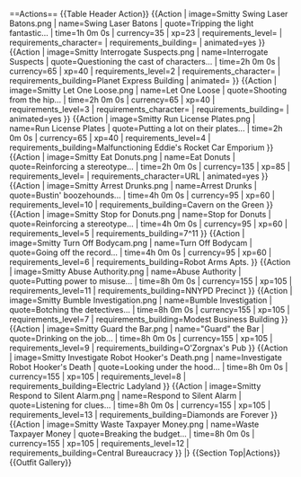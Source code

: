 ==Actions==
{{Table Header Action}}
{{Action
| image=Smitty Swing Laser Batons.png
| name=Swing Laser Batons
| quote=Tripping the light fantastic...
| time=1h 0m 0s
| currency=35
| xp=23
| requirements_level=
| requirements_character=
| requirements_building=
| animated=yes
}}
{{Action
| image=Smitty Interrogate Suspects.png
| name=Interrogate Suspects
| quote=Questioning the cast of characters...
| time=2h 0m 0s
| currency=65
| xp=40
| requirements_level=2
| requirements_character=
| requirements_building=Planet Express Building
| animated=
}}
{{Action
| image=Smitty Let One Loose.png
| name=Let One Loose
| quote=Shooting from the hip...
| time=2h 0m 0s
| currency=65
| xp=40
| requirements_level=3
| requirements_character=
| requirements_building=
| animated=yes
}}
{{Action
| image=Smitty Run License Plates.png
| name=Run License Plates
| quote=Putting a lot on their plates...
| time=2h 0m 0s
| currency=65
| xp=40
| requirements_level=4
| requirements_building=Malfunctioning Eddie's Rocket Car Emporium
}}
{{Action
| image=Smitty Eat Donuts.png
| name=Eat Donuts
| quote=Reinforcing a stereotype...
| time=2h 0m 0s
| currency=135
| xp=85
| requirements_level=
| requirements_character=URL
| animated=yes
}}
{{Action
| image=Smitty Arrest Drunks.png
| name=Arrest Drunks
| quote=Bustin' boozehounds...
| time=4h 0m 0s
| currency=95
| xp=60
| requirements_level=10
| requirements_building=Cavern on the Green
}}
{{Action
| image=Smitty Stop for Donuts.png
| name=Stop for Donuts
| quote=Reinforcing a stereotype...
| time=4h 0m 0s
| currency=95
| xp=60
| requirements_level=5
| requirements_building=7^11
}}
{{Action
| image=Smitty Turn Off Bodycam.png
| name=Turn Off Bodycam
| quote=Going off the record...
| time=4h 0m 0s
| currency=95
| xp=60
| requirements_level=6
| requirements_building=Robot Arms Apts.
}}
{{Action
| image=Smitty Abuse Authority.png
| name=Abuse Authority
| quote=Putting power to misuse...
| time=8h 0m 0s
| currency=155
| xp=105
| requirements_level=11
| requirements_building=NNYPD Precinct
}}
{{Action
| image=Smitty Bumble Investigation.png
| name=Bumble Investigation
| quote=Botching the detectives...
| time=8h 0m 0s
| currency=155
| xp=105
| requirements_level=7
| requirements_building=Modest Business Building
}}
{{Action
| image=Smitty Guard the Bar.png
| name="Guard" the Bar
| quote=Drinking on the job...
| time=8h 0m 0s
| currency=155
| xp=105
| requirements_level=9
| requirements_building=O'Zorgnax's Pub
}}
{{Action
| image=Smitty Investigate Robot Hooker's Death.png
| name=Investigate Robot Hooker's Death
| quote=Looking under the hood...
| time=8h 0m 0s
| currency=155
| xp=105
| requirements_level=8
| requirements_building=Electric Ladyland
}}
{{Action
| image=Smitty Respond to Silent Alarm.png
| name=Respond to Silent Alarm
| quote=Listening for clues...
| time=8h 0m 0s
| currency=155
| xp=105
| requirements_level=13
| requirements_building=Diamonds are Forever
}}
{{Action
| image=Smitty Waste Taxpayer Money.png
| name=Waste Taxpayer Money
| quote=Breaking the budget...
| time=8h 0m 0s
| currency=155
| xp=105
| requirements_level=12
| requirements_building=Central Bureaucracy
}}
|}
{{Section Top|Actions}}
{{Outfit Gallery}}
